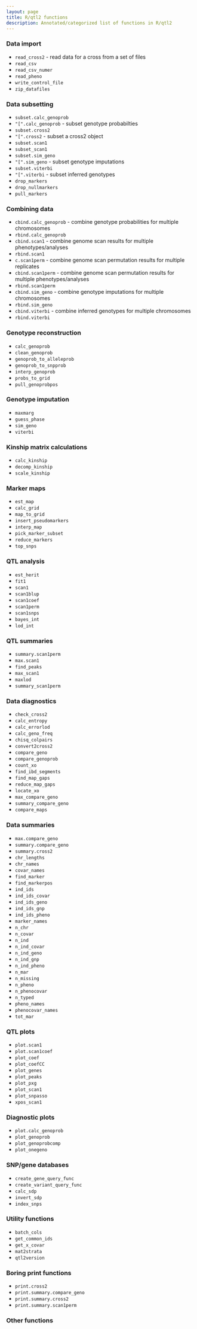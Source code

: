 ```yaml
---
layout: page
title: R/qtl2 functions
description: Annotated/categorized list of functions in R/qtl2
---
```


### Data import

- `read_cross2` - read data for a cross from a set of files
- `read_csv`
- `read_csv_numer`
- `read_pheno`
- `write_control_file`
- `zip_datafiles`


### Data subsetting

- `subset.calc_genoprob`
- `"[".calc_genoprob` - subset genotype probabilties
- `subset.cross2`
- `"[".cross2` - subset a cross2 object
- `subset.scan1`
- `subset_scan1`
- `subset.sim_geno`
- `"[".sim_geno` - subset genotype imputations
- `subset.viterbi`
- `"[".viterbi` - subset inferred genotypes
- `drop_markers`
- `drop_nullmarkers`
- `pull_markers`


### Combining data

- `cbind.calc_genoprob` - combine genotype probabilities for multiple chromosomes
- `rbind.calc_genoprob`
- `cbind.scan1` - combine genome scan results for multiple phenotypes/analyses
- `rbind.scan1`
- `c.scan1perm` - combine genome scan permutation results for multiple replicates
- `cbind.scan1perm` - combine genome scan permutation results for
   multiple phenotypes/analyses
- `rbind.scan1perm`
- `cbind.sim_geno` - combine genotype imputations for multiple chromosomes
- `rbind.sim_geno`
- `cbind.viterbi` - combine inferred genotypes for multiple chromosomes
- `rbind.viterbi`


### Genotype reconstruction

- `calc_genoprob`
- `clean_genoprob`
- `genoprob_to_alleleprob`
- `genoprob_to_snpprob`
- `interp_genoprob`
- `probs_to_grid`
- `pull_genoprobpos`


### Genotype imputation

- `maxmarg`
- `guess_phase`
- `sim_geno`
- `viterbi`


### Kinship matrix calculations

- `calc_kinship`
- `decomp_kinship`
- `scale_kinship`


### Marker maps

- `est_map`
- `calc_grid`
- `map_to_grid`
- `insert_pseudomarkers`
- `interp_map`
- `pick_marker_subset`
- `reduce_markers`
- `top_snps`


### QTL analysis

- `est_herit`
- `fit1`
- `scan1`
- `scan1blup`
- `scan1coef`
- `scan1perm`
- `scan1snps`
- `bayes_int`
- `lod_int`


### QTL summaries

- `summary.scan1perm`
- `max.scan1`
- `find_peaks`
- `max_scan1`
- `maxlod`
- `summary_scan1perm`


### Data diagnostics

- `check_cross2`
- `calc_entropy`
- `calc_errorlod`
- `calc_geno_freq`
- `chisq_colpairs`
- `convert2cross2`
- `compare_geno`
- `compare_genoprob`
- `count_xo`
- `find_ibd_segments`
- `find_map_gaps`
- `reduce_map_gaps`
- `locate_xo`
- `max_compare_geno`
- `summary_compare_geno`
- `compare_maps`


### Data summaries

- `max.compare_geno`
- `summary.compare_geno`
- `summary.cross2`
- `chr_lengths`
- `chr_names`
- `covar_names`
- `find_marker`
- `find_markerpos`
- `ind_ids`
- `ind_ids_covar`
- `ind_ids_geno`
- `ind_ids_gnp`
- `ind_ids_pheno`
- `marker_names`
- `n_chr`
- `n_covar`
- `n_ind`
- `n_ind_covar`
- `n_ind_geno`
- `n_ind_gnp`
- `n_ind_pheno`
- `n_mar`
- `n_missing`
- `n_pheno`
- `n_phenocovar`
- `n_typed`
- `pheno_names`
- `phenocovar_names`
- `tot_mar`


### QTL plots

- `plot.scan1`
- `plot.scan1coef`
- `plot_coef`
- `plot_coefCC`
- `plot_genes`
- `plot_peaks`
- `plot_pxg`
- `plot_scan1`
- `plot_snpasso`
- `xpos_scan1`


### Diagnostic plots

- `plot.calc_genoprob`
- `plot_genoprob`
- `plot_genoprobcomp`
- `plot_onegeno`


### SNP/gene databases

- `create_gene_query_func`
- `create_variant_query_func`
- `calc_sdp`
- `invert_sdp`
- `index_snps`


### Utility functions

- `batch_cols`
- `get_common_ids`
- `get_x_covar`
- `mat2strata`
- `qtl2version`


### Boring print functions

- `print.cross2`
- `print.summary.compare_geno`
- `print.summary.cross2`
- `print.summary.scan1perm`


### Other functions
